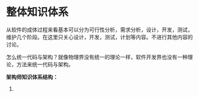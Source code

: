 # 整体知识体系
从软件的成体过程来看基本可以分为可行性分析，需求分析，设计，开发，测试，维护几个阶段。在这里只关心设计，开发，测试，计划等内容。不进行其他内容的讨论。

怎么统一代码与架构？就像物理界没有统一的理论一样，软件开发界也没有一种理论，方法来统一代码与架构。

**架构师知识体系结构：**

1. 
